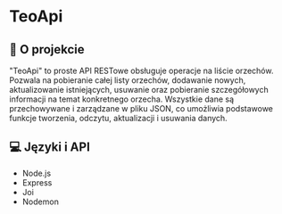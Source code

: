 # TeoApi

## 🌰 O projekcie

"TeoApi" to proste API RESTowe obsługuje operacje na liście orzechów. Pozwala na pobieranie całej listy orzechów, dodawanie nowych, aktualizowanie istniejących, usuwanie oraz pobieranie szczegółowych informacji na temat konkretnego orzecha. Wszystkie dane są przechowywane i zarządzane w pliku JSON, co umożliwia podstawowe funkcje tworzenia, odczytu, aktualizacji i usuwania danych.

## 💻 Języki i API

- Node.js
- Express
- Joi
- Nodemon